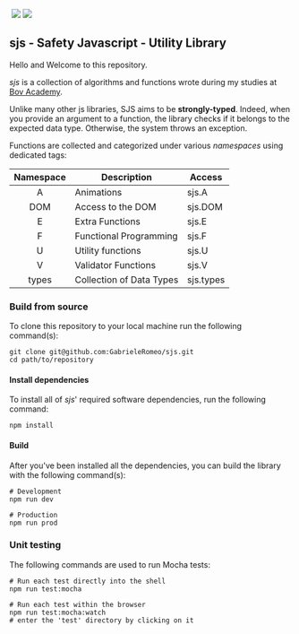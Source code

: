 ​                           <img src="assets/img/hero_min.png" />
  <img src="assets/img/logo.png" />

## sjs - Safety Javascript - Utility Library

Hello and Welcome to this repository.

*sjs* is a collection of algorithms and functions wrote during my studies at [Bov Academy](https://www.bovacademy.com).



Unlike many other js libraries, SJS aims to be **strongly-typed**. Indeed, when you provide an argument to a function, the library checks if it belongs to the expected data type. Otherwise, the system throws an exception.



Functions are collected and categorized under various *namespaces* using dedicated tags:



| Namespace | Description              | Access    |
| :-------: | ------------------------ | --------- |
|     A     | Animations               | sjs.A     |
|    DOM    | Access to the DOM        | sjs.DOM   |
|     E     | Extra Functions          | sjs.E     |
|     F     | Functional Programming   | sjs.F     |
|     U     | Utility functions        | sjs.U     |
|     V     | Validator Functions      | sjs.V     |
|   types   | Collection of Data Types | sjs.types |



### Build from source

To clone this repository to your local machine run the following command(s):

```shell
git clone git@github.com:GabrieleRomeo/sjs.git
cd path/to/repository
```

#### Install dependencies

To install all of *sjs*' required software dependencies, run the following command:

```shell
npm install
```

 #### Build

After you've been installed all the dependencies, you can build the library with the following command(s):

```shell
# Development
npm run dev 

# Production 
npm run prod
```

### Unit testing

The following commands are used to run Mocha tests:

```shell
# Run each test directly into the shell
npm run test:mocha 

# Run each test within the browser
npm run test:mocha:watch
# enter the 'test' directory by clicking on it
```

### 